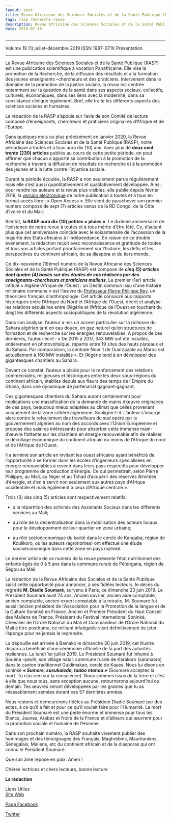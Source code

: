 ```yaml
---
layout: post
title: Revue Africaine des Sciences Sociales et de la Santé Publique (RASP), Vol 19(1)
tags: rasp recherche revue 
description: Revue Africaine des Sciences Sociales et de la Santé Publique (RASP) Volume 19 (1) juillet-décembre 2019 ISSN 1987-071X Présentation 
date: 2019-07-10
---
```


 <hr>
Volume 19 (1) juillet-décembre 2019 ISSN 1987-071X Présentation
 <hr>
La Revue Africaine des Sciences Sociales et de la Santé Publique (RASP) est une publication scientifique à vocation 
Panafricaine. Elle vise la promotion de la Recherche, de la diffusion des résultats et à la formation des jeunes 
enseignants –chercheurs et des praticiens. Intervenant dans le domaine de la promotion de la justice sociale, 
la revue est centrée notamment sur la question de la santé dans ses aspects sociaux, collectifs, culturels, économiques,
dans ses liens avec la modernité, dans sa consistance clinique également. Bref, elle traite les différents aspects des sciences sociales et humaines. 
 
La rédaction de la RASP s’appuie sur l’avis de son Comité de lecture composé d’enseignants, chercheurs et praticiens originaires d’Afrique et de l’Europe.

Dans quelques mois ou plus précisément en janvier 2020, la Revue Africaine des Sciences Sociales et de la Santé Publique (RASP), 
notre périodique à toutes et à tous aura dix (10) ans. Avec plus de **deux cent trente (230) articles** publiés au cours de cette petite période, on peut affirmer que chacun a apporté sa contribution à la promotion de la recherche à travers la diffusion de résultats de recherche et à la promotion des jeunes et à la lutte contre l’injustice sociale.

Durant la période écoulée, la RASP a non seulement parue régulièrement mais elle s’est aussi quantitativement et qualitativement développée. Ainsi, pour rendre les auteurs et la revue plus visibles, elle publie depuis février 2019, la [version électronique](http://ibnrushd.ml) de notre publication à toutes et à tous en format accès libre : « Open Access ». Elle vient de parachever son premier numéro composé de sept (7) articles venus de la RD Congo, de la Côte d’Ivoire et du Mali.

Bientôt, **la RASP aura dix (10) petites « pluies »**. Le dixième anniversaire de l’existence de notre revue à toutes et à tous mérite d’être fêté. Ce, d’autant plus que cet anniversaire coïncide avec le soixantenaire de l’accession de la majorité des Etats africains à l’indépendance. En raison de ce double événement, la rédaction reçoit avec reconnaissance et gratitude de toutes et tous vos articles portant prioritairement sur l’histoire, les défis et les perspectives du continent africain, de sa diaspora et du tiers monde.

Ce dix-neuvième (19ème) numéro de la Revue Africaine des Sciences Sociales et de la Santé Publique (RASP) est composé de ***cinq (5) articles dont quatre (4) basés sur des études de cas réalisées par des enseignants-chercheurs et praticiens maliens***. Le premier (1er) article intitulé « Algérie-Afrique de l’Ouest : un Destin commun issu d’une histoire millénaire commune » est l’œuvre du [Professeur Pierre Philippe Rey](https://fr.wikipedia.org/wiki/Pierre-Philippe_Rey), un théoricien français d’anthropologie. Cet article consacré aux rapports historiques entre l’Afrique du Nord et l’Afrique de l’Ouest, décrit et analyse les relations séculaires entre l’Algérie et l’Afrique de l’Ouest en touchant du doigt les différents aspects sociopolitiques de la révolution algérienne. 

Dans son analyse, l’auteur a mis un accent particulier sur la richesse du Sahara algérien tant en eau douce, en gaz naturel qu’en structures de formation et de recherche sur les énergies renouvelables. A propos de ces dernières, l’auteur écrit : « De 2015 à 2017, 343 MW ont été installés, entièrement en photovoltaïque, répartis entre 19 sites des hauts plateaux et du Sahara. Par comparaison, la centrale Noor 1 de Ouarzazate au Maroc est actuellement à 160 MW installés ». Et l’Algérie tend à en développer des gigantesques chantiers au Sahara.

Devant ce constat, l’auteur a plaidé pour le renforcement des relations commerciales, religieuses et historiques entre les deux sous-régions du continent africain, établies depuis aux fleurs des temps de l’Empire du Ghana, dans une dynamique de partenariat gagnant-gagnant.

Ces gigantesques chantiers du Sahara auront certainement pour implications une massification de la demande de mains d’œuvre originaires de ces pays, beaucoup mieux adaptées au climat que celles provenant uniquement de la zone côtière algérienne. Souligne-t-il. L’auteur s’insurge alors contre le refoulement des travailleurs du sud opéré par le gouvernement algérien au nom des accords avec l’Union Européenne et propose des salaires intéressants pour absorber cette immense main-d’œuvre flottante sur les chantiers en énergie renouvelable afin de réaliser le décollage économique du continent africain du moins de l’Afrique du nord et de l’Afrique de l’Ouest. 

Il a terminé son article en invitant les ouest africains ayant bénéficié de l’opportunité à se former dans les écoles d’ingénieurs spécialisées en énergie renouvelables à revenir dans leurs pays respectifs pour développer leur programme de production d’énergie. Ce qui permettrait, selon Pierre Philippe, au Mali, au Niger et au Tchad d’acquérir des réserves illimitées d’énergie, et d’en a servir non seulement aux autres pays d’Afrique occidentale et mais également à ceux d’Afrique centrale ».

Trois (3) des cinq (5) articles sont respectivement relatifs:
- à la répartition des activités des Assistants Sociaux dans les différents services au Mali;
- au rôle de la décentralisation dans la mobilisation des acteurs locaux pour le développement de leur quartier en zone urbaine;

- au rôle socioéconomique du karité dans le cercle de Kangaba, région de Koulikoro, où les auteurs (agronomes) ont effectué une étude socioéconomique dans cette zone en pays malinké.

Le dernier article de ce numéro de la revue présente l’état nutritionnel des enfants âgés de 0 à 5 ans dans la commune rurale de Pélengana, région de Ségou au Mali.

La rédaction de la Revue Africaine des Sociales et de la Santé Publique saisit cette opportunité pour annoncer, à ses fidèles lecteurs, le décès du regretté **M. Diadie Soumaré**, survenu à Paris, ce dimanche 23 juin 2019. Le Président Soumaré avait 74 ans, Ancien ouvrier, ancien aide comptable, ancien comptable, ancien expert comptable à la retraite, M. Soumaré fut aussi l’ancien président de l’Association pour la Promotion de la langue et de la Culture Soninké en France. 
Ancien et Premier Président du Haut Conseil des Maliens de France, Président du Festival International Soninké, Chevalier de l’Ordre National du Mali et Commandeur de l’Ordre National du Mali à titre posthume, ce militant infatigable vient définitivement de jeter l’éponge pour ne jamais la reprendre. 

La dépouille est arrivée à Bamako le dimanche 30 juin 2019, cet illustre disparu a bénéficié d’une cérémonie officielle de la part des autorités maliennes. Le lundi 1er juillet 2019, Le Président Soumaré fut inhumé à Souéna -peulh, son village natal, commune rurale de Karakoro (xaranxoro) dans le canton traditionnel Guidimakan, cercle de Kayes. Nous lui disons en soninké ***« Sumare, suxukaleda, taabo ntanaa »*** (Soumaré acceptes la mort. Tu n’as rien sur la conscience). Nous sommes issus de la terre et c’est à elle que nous tous, sans exception aucune, retournerons aujourd’hui ou demain. Tes œuvres seront développées par les graines que tu as inlassablement semées durant ces 57 dernières années.

Nous restons et demeurerons fidèles au Président Diadie Soumaré par des actes, à ce qu’il a fait et pour ce qu’il voulait faire pour l’Humanité. La mort du Président Soumaré est une perte énorme et immense pour tous les Blancs, Jaunes, Arabes et Noirs de la France et d’ailleurs qui œuvrent pour la promotion sociale et humaine de l’Homme.

Dans son prochain numéro, la RASP souhaite vivement publier des hommages et des témoignages des Français, Maghrébins, Mauritaniens, Sénégalais, Maliens, etc du continent africain et de la diasporas qui ont connu le Président Soumaré. 

Que son âme repose en paix. Amen !


Chères lectrices et chers lecteurs, bonne lecture <br>


**La rédaction**


 Liens Utiles <br>
 [Site Web](http://ibnrushd.ml/) <br>
 
 [Page Facebook](https://web.facebook.com/revuerasp/) <br>
 
 [Twitter](http://twitter.com/revuerasp) <br>
 
 

